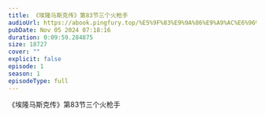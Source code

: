 ```yaml
---
title: 《埃隆马斯克传》第83节三个火枪手
audioUrl: https://abook.pingfury.top/%E5%9F%83%E9%9A%86%E9%A9%AC%E6%96%AF%E5%85%8B%E4%BC%A0-84-%E7%AC%AC83%E8%8A%82%E4%B8%89%E4%B8%AA%E7%81%AB%E6%9E%AA%E6%89%8B-1hhpvbxj.mp3
pubDate: Nov 05 2024 07:18:16
duration: 0:09:59.284875
size: 18727
cover: ""
explicit: false
episode: 1
season: 1
episodeType: full
---
```

《埃隆马斯克传》第83节三个火枪手